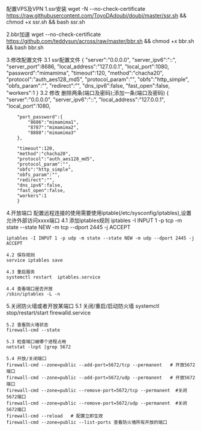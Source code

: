 配置VPS及VPN
1.ssr安装
wget -N --no-check-certificate https://raw.githubusercontent.com/ToyoDAdoubi/doubi/master/ssr.sh && chmod +x ssr.sh && bash ssr.sh

2.bbr加速
wget --no-check-certificate https://github.com/teddysun/across/raw/master/bbr.sh && chmod +x bbr.sh && bash bbr.sh

3.修改配置文件
    3.1 ssr配置文件
        {
        "server":"0.0.0.0",
        "server_ipv6":"::",
        "server_port":8686,
        "local_address":"127.0.0.1",
        "local_port":1080,
        "password":"mimamima",
        "timeout":120,
        "method":"chacha20",
        "protocol":"auth_aes128_md5",
        "protocol_param":"",
        "obfs":"http_simple",
        "obfs_param":"",
        "redirect":"",
        "dns_ipv6":false,
        "fast_open":false,
        "workers":1
        }
    3.2 修改
        删除两条(端口及密码);添加一条(端口及密码)
        {
        "server":"0.0.0.0",
        "server_ipv6":"::",
        "local_address":"127.0.0.1",
        "local_port":1080,

        "port_password":{
            "8686":"mimamima1",
            "8787":"mimamima2",
            "8888":"mimamima3"
        },

        "timeout":120,
        "method":"chacha20",
        "protocol":"auth_aes128_md5",
        "protocol_param":"",
        "obfs":"http_simple",
        "obfs_param":"",
        "redirect":"",
        "dns_ipv6":false,
        "fast_open":false,
        "workers":1
        }

4.开放端口
    配置远程连接的使用需要使用iptable(/etc/sysconfig/iptables),设置允许外部访问xxxx端口
    4.1 添加iptables规则
    iptables -I INPUT 1 -p tcp -m state --state NEW -m tcp --dport 2445 -j ACCEPT

    iptables -I INPUT 1 -p udp -m state --state NEW -m udp --dport 2445 -j ACCEPT

    4.2 保存规则
    service iptables save

    4.3 重启服务
    systemctl restart  iptables.service

    4.4 查看端口是否开放
    /sbin/iptables -L -n

5.关闭防火墙或者开放某端口
    5.1 关闭/重启/启动防火墙
    systemctl stop/restart/start firewalld.service
    
    5.2 查看防火墙状态
    firewall-cmd --state

    5.3 检查端口被哪个进程占用
    netstat -lnpt |grep 5672

    5.4 开放/关闭端口
    firewall-cmd --zone=public --add-port=5672/tcp --permanent   # 开放5672端口
    firewall-cmd --zone=public --add-port=5672/udp --permanent   # 开放5672端口
    firewall-cmd --zone=public --remove-port=5672/tcp --permanent  #关闭5672端口
    firewall-cmd --zone=public --remove-port=5672/udp --permanent  #关闭5672端口
    firewall-cmd --reload   # 配置立即生效
    firewall-cmd --zone=public --list-ports 查看防火墙所有开放的端口










